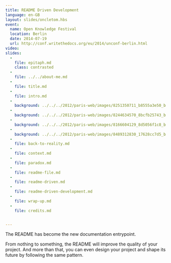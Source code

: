 ```yaml
---
title: README Driven Development
language: en-GB
layout: slides/oncletom.hbs
event:
  name: Open Knowledge Festival
  location: Berlin
  date: 2014-07-19
  url: http://conf.writethedocs.org/eu/2014/unconf-berlin.html
video:
slides:
  -
    file: epitaph.md
    class: contrasted
  -
    file: ../../about-me.md
  -
    file: title.md
  -
    file: intro.md
  -
    background: ../../../2012/paris-web/images/8251350711_b8555a3e50_b.jpg
  -
    background: ../../../2012/paris-web/images/8244634570_8bcfb25743_b.jpg
  -
    background: ../../../2012/paris-web/images/8166604129_8d5056f1c8_b.jpg
  -
    background: ../../../2012/paris-web/images/8489312830_17628cc7d5_b.jpg
  -
    file: back-to-reality.md
  -
    file: context.md
  -
    file: paradox.md
  -
    file: readme-file.md
  -
    file: readme-driven.md
  -
    file: readme-driven-development.md
  -
    file: wrap-up.md
  -
    file: credits.md


---
```


The README has become the new documentation entrypoint.

From nothing to something, the README will improve the quality of your project.
And more than that, you can even design your project and shape its future by
following the same pattern.
